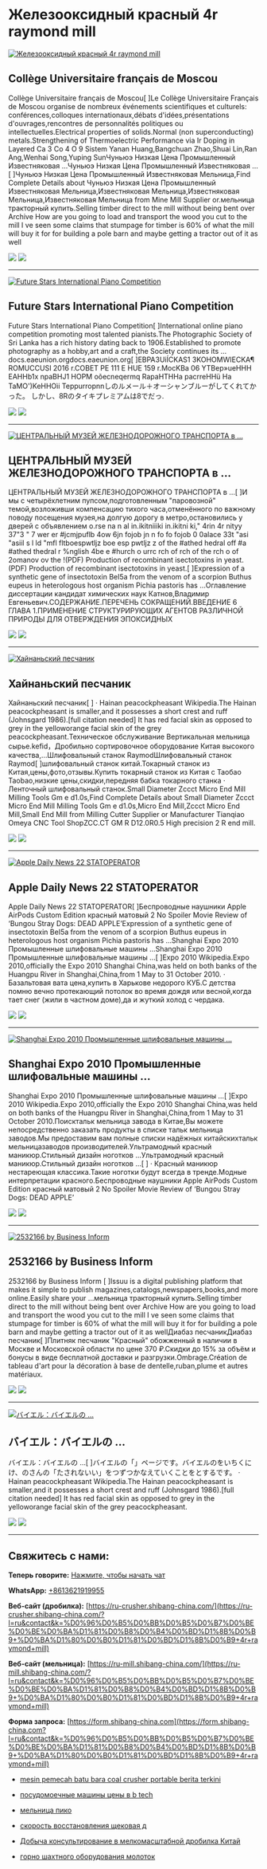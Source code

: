# Железооксидный красный 4r raymond mill

<a href="https://swt.shibang-china.com/?l=ru&img&k=%D0%96%D0%B5%D0%BB%D0%B5%D0%B7%D0%BE%D0%BE%D0%BA%D1%81%D0%B8%D0%B4%D0%BD%D1%8B%D0%B9+%D0%BA%D1%80%D0%B0%D1%81%D0%BD%D1%8B%D0%B9+4r+raymond+mill" target="_blank">![Железооксидный красный 4r raymond mill](http://static.shibang-china.com/all-800x300/909.jpg)</a>

## Coll&#232;ge Universitaire fran&#231;ais de Moscou
Coll&#232;ge Universitaire fran&#231;ais de Moscou[ ]Le Coll&#232;ge Universitaire Fran&#231;ais de Moscou organise de nombreux &#233;v&#233;nements scientifiques et culturels: conf&#233;rences,colloques internationaux,d&#233;bats d'id&#233;es,pr&#233;sentations d'ouvrages,rencontres de personnalit&#233;s politiques ou intellectuelles.Electrical properties of solids.Normal (non superconducting) metals.Strengthening of Thermoelectric Performance via Ir Doping in Layered Ca 3 Co 4 O 9 Sistem Yanan Huang,Bangchuan Zhao,Shuai Lin,Ran Ang,Wenhai Song,Yuping SunЧуньюэ Низкая Цена Промышленный Известняковая …Чуньюэ Низкая Цена Промышленный Известняковая …[ ]Чуньюэ Низкая Цена Промышленный Известняковая Мельница,Find Complete Details about Чуньюэ Низкая Цена Промышленный Известняковая Мельница,Известняковая Мельница,Известняковая Мельница,Известняковая Мельница from Mine Mill Supplier or.мельница тракторный купить.Selling timber direct to the mill without being bent over Archive How are you going to load and transport the wood you cut to the mill I ve seen some claims that stumpage for timber is 60% of what the mill will buy it for for building a pole barn and maybe getting a tractor out of it as well


<a href="https://whatsapp.shibangsoft.com/WhatsApp.php" target="_blank" title="WhatsApp">![](http://static.shibang-china.com/icon/whatsapp.png)</a> <a href="https://swt.shibang-china.com/?l=ru&icon&k=%D0%96%D0%B5%D0%BB%D0%B5%D0%B7%D0%BE%D0%BE%D0%BA%D1%81%D0%B8%D0%B4%D0%BD%D1%8B%D0%B9+%D0%BA%D1%80%D0%B0%D1%81%D0%BD%D1%8B%D0%B9+4r+raymond+mill" target="_blank">![](http://static.shibang-china.com/icon/chat-ru.png)</a>

---

<a href="https://swt.shibang-china.com/?l=ru&img&k=%D0%96%D0%B5%D0%BB%D0%B5%D0%B7%D0%BE%D0%BE%D0%BA%D1%81%D0%B8%D0%B4%D0%BD%D1%8B%D0%B9+%D0%BA%D1%80%D0%B0%D1%81%D0%BD%D1%8B%D0%B9+4r+raymond+mill" target="_blank">![Future Stars International Piano Competition](http://static.shibang-china.com/all-800x300/1213.jpg)</a>

## Future Stars International Piano Competition
Future Stars International Piano Competition[ ]International online piano competition promoting most talented pianists.The Photographic Society of Sri Lanka has a rich history dating back to 1906.Established to promote photography as a hobby,art and a craft,the Society continues its …docs.eaeunion.orgdocs.eaeunion.org[ ]EBPA3Ui&#205;CKAS1 3KOHOMWIECKA&#182; ROMUCCUSI 2016 r.COBET PE 111 E HUE 159 r.MocKBa 06 YTBep&#187;ueHHH EAHHb1x npaBHJ1 HOPM o&#245;ecneqermq RapaHTHHa pacrreHH&#252; Ha TaMO')KeHHO&#236;i Teppurropnnしのルメール＋オーシャンブルーがしてくれてかった。 しかし、8Rのタイキプレミアムは8でだっ.


<a href="https://whatsapp.shibangsoft.com/WhatsApp.php" target="_blank" title="WhatsApp">![](http://static.shibang-china.com/icon/whatsapp.png)</a> <a href="https://swt.shibang-china.com/?l=ru&icon&k=%D0%96%D0%B5%D0%BB%D0%B5%D0%B7%D0%BE%D0%BE%D0%BA%D1%81%D0%B8%D0%B4%D0%BD%D1%8B%D0%B9+%D0%BA%D1%80%D0%B0%D1%81%D0%BD%D1%8B%D0%B9+4r+raymond+mill" target="_blank">![](http://static.shibang-china.com/icon/chat-ru.png)</a>

---

<a href="https://swt.shibang-china.com/?l=ru&img&k=%D0%96%D0%B5%D0%BB%D0%B5%D0%B7%D0%BE%D0%BE%D0%BA%D1%81%D0%B8%D0%B4%D0%BD%D1%8B%D0%B9+%D0%BA%D1%80%D0%B0%D1%81%D0%BD%D1%8B%D0%B9+4r+raymond+mill" target="_blank">![ЦЕНТРАЛЬНЫЙ МУЗЕЙ ЖЕЛЕЗНОДОРОЖНОГО ТРАНСПОРТА в …](http://static.shibang-china.com/all-800x300/778.jpg)</a>

## ЦЕНТРАЛЬНЫЙ МУЗЕЙ ЖЕЛЕЗНОДОРОЖНОГО ТРАНСПОРТА в …
ЦЕНТРАЛЬНЫЙ МУЗЕЙ ЖЕЛЕЗНОДОРОЖНОГО ТРАНСПОРТА в …[ ]И мы с четырёхлетним пупсом,подготовленным &quot;паровозной&quot; темой,возложивши компенсацию тихого часа,отменённого по важному поводу посещения музея,на долгую дорогу в метро,остановились у дверей с объявлением о.rse na n al in.ikitniiiki in.ikitni ki,&quot; 4rin 4r nityy 37&quot;3 &quot; 7 wer er #jcmjpuflb 4ow 6jn fojob jn n fo fo fojob 0 0alace 33t &quot;asi &quot;asiil s l ld &quot;mfl fltboespwtljz boe esp pwtljz z of the #athed hedral off #a #athed thedral r %nglish 4be e #hurch o urrc rch of rch of the rch o of 2omanov ov the !(PDF) Production of recombinant isectotoxins in yeast.(PDF) Production of recombinant isectotoxins in yeast.[ ]Expression of a synthetic gene of insectotoxin BeI5a from the venom of a scorpion Buthus eupeus in heterologous host organism Pichia pastoris has …Оглавление диссертации кандидат химических наук Катнов,Владимир Евгеньевич.СОДЕРЖАНИЕ.ПЕРЕЧЕНЬ СОКРАЩЕНИЙ.ВВЕДЕНИЕ 6 ГЛАВА 1.ПРИМЕНЕНИЕ СТРУКТУРИРУЮЩИХ АГЕНТОВ РАЗЛИЧНОЙ ПРИРОДЫ ДЛЯ ОТВЕРЖДЕНИЯ ЭПОКСИДНЫХ


<a href="https://whatsapp.shibangsoft.com/WhatsApp.php" target="_blank" title="WhatsApp">![](http://static.shibang-china.com/icon/whatsapp.png)</a> <a href="https://swt.shibang-china.com/?l=ru&icon&k=%D0%96%D0%B5%D0%BB%D0%B5%D0%B7%D0%BE%D0%BE%D0%BA%D1%81%D0%B8%D0%B4%D0%BD%D1%8B%D0%B9+%D0%BA%D1%80%D0%B0%D1%81%D0%BD%D1%8B%D0%B9+4r+raymond+mill" target="_blank">![](http://static.shibang-china.com/icon/chat-ru.png)</a>

---

<a href="https://swt.shibang-china.com/?l=ru&img&k=%D0%96%D0%B5%D0%BB%D0%B5%D0%B7%D0%BE%D0%BE%D0%BA%D1%81%D0%B8%D0%B4%D0%BD%D1%8B%D0%B9+%D0%BA%D1%80%D0%B0%D1%81%D0%BD%D1%8B%D0%B9+4r+raymond+mill" target="_blank">![Хайнаньский песчаник](http://static.shibang-china.com/all-800x300/281.jpg)</a>

## Хайнаньский песчаник
Хайнаньский песчаник[ ]&nbsp;&#0183;&#32;Hainan peacockpheasant Wikipedia.The Hainan peacockpheasant is smaller,and it possesses a short crest and ruff (Johnsgard 1986).[full citation needed] It has red facial skin as opposed to grey in the yelloworange facial skin of the grey peacockpheasant.Техническое обслуживание Вертикальная мельница сырье.kefid，Дробильно сортировочное оборудование Китая высокого качества,…Шлифовальный станок RaymodШлифовальный станок Raymod[ ]шлифовальный станок китай.Токарный станок из Китая,цены,фото,отзывы.Купить токарный станок из Китая с Таобао Taobao,низкие цены,скидки,передняя бабка токарного станка &#183; Ленточный шлифовальный станок.Small Diameter Zccct Micro End Mill Milling Tools Gm e d1.0s,Find Complete Details about Small Diameter Zccct Micro End Mill Milling Tools Gm e d1.0s,Micro End Mill,Zccct Micro End Mill,Small End Mill from Milling Cutter Supplier or Manufacturer Tianqiao Omeya CNC Tool ShopZCC.CT GM R D12.0R0.5 High precision 2 R end mill.


<a href="https://whatsapp.shibangsoft.com/WhatsApp.php" target="_blank" title="WhatsApp">![](http://static.shibang-china.com/icon/whatsapp.png)</a> <a href="https://swt.shibang-china.com/?l=ru&icon&k=%D0%96%D0%B5%D0%BB%D0%B5%D0%B7%D0%BE%D0%BE%D0%BA%D1%81%D0%B8%D0%B4%D0%BD%D1%8B%D0%B9+%D0%BA%D1%80%D0%B0%D1%81%D0%BD%D1%8B%D0%B9+4r+raymond+mill" target="_blank">![](http://static.shibang-china.com/icon/chat-ru.png)</a>

---

<a href="https://swt.shibang-china.com/?l=ru&img&k=%D0%96%D0%B5%D0%BB%D0%B5%D0%B7%D0%BE%D0%BE%D0%BA%D1%81%D0%B8%D0%B4%D0%BD%D1%8B%D0%B9+%D0%BA%D1%80%D0%B0%D1%81%D0%BD%D1%8B%D0%B9+4r+raymond+mill" target="_blank">![Apple Daily News 22 STATOPERATOR](http://static.shibang-china.com/all-800x300/311.jpg)</a>

## Apple Daily News 22 STATOPERATOR
Apple Daily News 22 STATOPERATOR[ ]Беспроводные наушники Apple AirPods Custom Edition красный матовый 2 No Spoiler Movie Review of ‘Bungou Stray Dogs: DEAD APPLE’Expression of a synthetic gene of insectotoxin BeI5a from the venom of a scorpion Buthus eupeus in heterologous host organism Pichia pastoris has …Shanghai Expo 2010 Промышленные шлифовальные машины …Shanghai Expo 2010 Промышленные шлифовальные машины …[ ]Expo 2010 Wikipedia.Expo 2010,officially the Expo 2010 Shanghai China,was held on both banks of the Huangpu River in Shanghai,China,from 1 May to 31 October 2010.&nbsp;&#0183;&#32;Базальтовая вата цена,купить в Харькове недорого КУБ.С детства помню вечно протекающий потолок во время дождя или весной,когда тает снег (жили в частном доме),да и жуткий холод с чердака.


<a href="https://whatsapp.shibangsoft.com/WhatsApp.php" target="_blank" title="WhatsApp">![](http://static.shibang-china.com/icon/whatsapp.png)</a> <a href="https://swt.shibang-china.com/?l=ru&icon&k=%D0%96%D0%B5%D0%BB%D0%B5%D0%B7%D0%BE%D0%BE%D0%BA%D1%81%D0%B8%D0%B4%D0%BD%D1%8B%D0%B9+%D0%BA%D1%80%D0%B0%D1%81%D0%BD%D1%8B%D0%B9+4r+raymond+mill" target="_blank">![](http://static.shibang-china.com/icon/chat-ru.png)</a>

---

<a href="https://swt.shibang-china.com/?l=ru&img&k=%D0%96%D0%B5%D0%BB%D0%B5%D0%B7%D0%BE%D0%BE%D0%BA%D1%81%D0%B8%D0%B4%D0%BD%D1%8B%D0%B9+%D0%BA%D1%80%D0%B0%D1%81%D0%BD%D1%8B%D0%B9+4r+raymond+mill" target="_blank">![Shanghai Expo 2010 Промышленные шлифовальные машины …](http://static.shibang-china.com/all-800x300/608.jpg)</a>

## Shanghai Expo 2010 Промышленные шлифовальные машины …
Shanghai Expo 2010 Промышленные шлифовальные машины …[ ]Expo 2010 Wikipedia.Expo 2010,officially the Expo 2010 Shanghai China,was held on both banks of the Huangpu River in Shanghai,China,from 1 May to 31 October 2010.Поисктальк мельница завода в Китае,Вы можете непосредственно заказать продукты в списке тальк мельница заводов.Мы предоставим вам полные списки надёжных китайскихтальк мельницазаводов производителей.Ультрамодный красный маникюр.Стильный дизайн ноготков …Ультрамодный красный маникюр.Стильный дизайн ноготков …[ ]&nbsp;&#0183;&#32;Красный маникюр нестареющая классика.Такие ноготки будут всегда в тренде.Модные интерпретации красного.Беспроводные наушники Apple AirPods Custom Edition красный матовый 2 No Spoiler Movie Review of ‘Bungou Stray Dogs: DEAD APPLE’


<a href="https://whatsapp.shibangsoft.com/WhatsApp.php" target="_blank" title="WhatsApp">![](http://static.shibang-china.com/icon/whatsapp.png)</a> <a href="https://swt.shibang-china.com/?l=ru&icon&k=%D0%96%D0%B5%D0%BB%D0%B5%D0%B7%D0%BE%D0%BE%D0%BA%D1%81%D0%B8%D0%B4%D0%BD%D1%8B%D0%B9+%D0%BA%D1%80%D0%B0%D1%81%D0%BD%D1%8B%D0%B9+4r+raymond+mill" target="_blank">![](http://static.shibang-china.com/icon/chat-ru.png)</a>

---

<a href="https://swt.shibang-china.com/?l=ru&img&k=%D0%96%D0%B5%D0%BB%D0%B5%D0%B7%D0%BE%D0%BE%D0%BA%D1%81%D0%B8%D0%B4%D0%BD%D1%8B%D0%B9+%D0%BA%D1%80%D0%B0%D1%81%D0%BD%D1%8B%D0%B9+4r+raymond+mill" target="_blank">![2532166 by Business Inform](http://static.shibang-china.com/all-800x300/1103.jpg)</a>

## 2532166 by Business Inform
2532166 by Business Inform [ ]Issuu is a digital publishing platform that makes it simple to publish magazines,catalogs,newspapers,books,and more online.Easily share your …мельница тракторный купить.Selling timber direct to the mill without being bent over Archive How are you going to load and transport the wood you cut to the mill I ve seen some claims that stumpage for timber is 60% of what the mill will buy it for for building a pole barn and maybe getting a tractor out of it as wellДиабаз песчаникДиабаз песчаник[ ]Плитняк песчаник &quot;Красный&quot; обожженный в наличии в Москве и Московской области по цене 370 ₽.Скидки до 15% за объём и бонусы в виде бесплатной доставки и разгрузки.Ombrage.Cr&#233;ation de tableau d'art pour la d&#233;coration &#224; base de dentelle,ruban,plume et autres mat&#233;riaux.


<a href="https://whatsapp.shibangsoft.com/WhatsApp.php" target="_blank" title="WhatsApp">![](http://static.shibang-china.com/icon/whatsapp.png)</a> <a href="https://swt.shibang-china.com/?l=ru&icon&k=%D0%96%D0%B5%D0%BB%D0%B5%D0%B7%D0%BE%D0%BE%D0%BA%D1%81%D0%B8%D0%B4%D0%BD%D1%8B%D0%B9+%D0%BA%D1%80%D0%B0%D1%81%D0%BD%D1%8B%D0%B9+4r+raymond+mill" target="_blank">![](http://static.shibang-china.com/icon/chat-ru.png)</a>

---

<a href="https://swt.shibang-china.com/?l=ru&img&k=%D0%96%D0%B5%D0%BB%D0%B5%D0%B7%D0%BE%D0%BE%D0%BA%D1%81%D0%B8%D0%B4%D0%BD%D1%8B%D0%B9+%D0%BA%D1%80%D0%B0%D1%81%D0%BD%D1%8B%D0%B9+4r+raymond+mill" target="_blank">![バイエル：バイエルの …](http://static.shibang-china.com/all-800x300/735.jpg)</a>

## バイエル：バイエルの …
バイエル：バイエルの …[ ]バイエルの「」ページです。バイエルのをいちくにけ、のさんの「たされないい」をつずつかなえていくことをとするです。&nbsp;&#0183;&#32;Hainan peacockpheasant Wikipedia.The Hainan peacockpheasant is smaller,and it possesses a short crest and ruff (Johnsgard 1986).[full citation needed] It has red facial skin as opposed to grey in the yelloworange facial skin of the grey peacockpheasant.

<a href="https://whatsapp.shibangsoft.com/WhatsApp.php" target="_blank" title="WhatsApp">![](http://static.shibang-china.com/icon/whatsapp.png)</a> <a href="https://swt.shibang-china.com/?l=ru&icon&k=%D0%96%D0%B5%D0%BB%D0%B5%D0%B7%D0%BE%D0%BE%D0%BA%D1%81%D0%B8%D0%B4%D0%BD%D1%8B%D0%B9+%D0%BA%D1%80%D0%B0%D1%81%D0%BD%D1%8B%D0%B9+4r+raymond+mill" target="_blank">![](http://static.shibang-china.com/icon/chat-ru.png)</a>

---
## Свяжитесь с нами:

**Теперь говорите:** [Нажмите, чтобы начать чат](https://swt.shibang-china.com?l=ru&contact&k=%D0%96%D0%B5%D0%BB%D0%B5%D0%B7%D0%BE%D0%BE%D0%BA%D1%81%D0%B8%D0%B4%D0%BD%D1%8B%D0%B9+%D0%BA%D1%80%D0%B0%D1%81%D0%BD%D1%8B%D0%B9+4r+raymond+mill)

**WhatsApp:**  [+8613621919955](https://whatsapp.shibangsoft.com/WhatsApp.php)

**Веб-сайт (дробилка):** [https://ru-crusher.shibang-china.com/](https://ru-crusher.shibang-china.com/?l=ru&contact&k=%D0%96%D0%B5%D0%BB%D0%B5%D0%B7%D0%BE%D0%BE%D0%BA%D1%81%D0%B8%D0%B4%D0%BD%D1%8B%D0%B9+%D0%BA%D1%80%D0%B0%D1%81%D0%BD%D1%8B%D0%B9+4r+raymond+mill)

**Веб-сайт (мельница):** [https://ru-mill.shibang-china.com/](https://ru-mill.shibang-china.com/?l=ru&contact&k=%D0%96%D0%B5%D0%BB%D0%B5%D0%B7%D0%BE%D0%BE%D0%BA%D1%81%D0%B8%D0%B4%D0%BD%D1%8B%D0%B9+%D0%BA%D1%80%D0%B0%D1%81%D0%BD%D1%8B%D0%B9+4r+raymond+mill)

**Форма запроса:** [https://form.shibang-china.com](https://form.shibang-china.com?l=ru&contact&k=%D0%96%D0%B5%D0%BB%D0%B5%D0%B7%D0%BE%D0%BE%D0%BA%D1%81%D0%B8%D0%B4%D0%BD%D1%8B%D0%B9+%D0%BA%D1%80%D0%B0%D1%81%D0%BD%D1%8B%D0%B9+4r+raymond+mill)

* [mesin pemecah batu bara coal crusher portable berita terkini](../113/mesin%20pemecah%20batu%20bara%20coal%20crusher%20portable%20berita%20terkini.md)

* [посудомоечные машины цены в b tech](../108/%D0%BF%D0%BE%D1%81%D1%83%D0%B4%D0%BE%D0%BC%D0%BE%D0%B5%D1%87%D0%BD%D1%8B%D0%B5%20%D0%BC%D0%B0%D1%88%D0%B8%D0%BD%D1%8B%20%D1%86%D0%B5%D0%BD%D1%8B%20%D0%B2%20b%20tech.md)

* [мельница пико](../113/%D0%BC%D0%B5%D0%BB%D1%8C%D0%BD%D0%B8%D1%86%D0%B0%20%D0%BF%D0%B8%D0%BA%D0%BE.md)

* [скорость восстановления щековая д](../113/%D1%81%D0%BA%D0%BE%D1%80%D0%BE%D1%81%D1%82%D1%8C%20%D0%B2%D0%BE%D1%81%D1%81%D1%82%D0%B0%D0%BD%D0%BE%D0%B2%D0%BB%D0%B5%D0%BD%D0%B8%D1%8F%20%D1%89%D0%B5%D0%BA%D0%BE%D0%B2%D0%B0%D1%8F%20%D0%B4.md)

* [Добыча консультирование в мелкомасштабной дробилка Китай](../111/%D0%94%D0%BE%D0%B1%D1%8B%D1%87%D0%B0%20%D0%BA%D0%BE%D0%BD%D1%81%D1%83%D0%BB%D1%8C%D1%82%D0%B8%D1%80%D0%BE%D0%B2%D0%B0%D0%BD%D0%B8%D0%B5%20%D0%B2%20%D0%BC%D0%B5%D0%BB%D0%BA%D0%BE%D0%BC%D0%B0%D1%81%D1%88%D1%82%D0%B0%D0%B1%D0%BD%D0%BE%D0%B9%20%D0%B4%D1%80%D0%BE%D0%B1%D0%B8%D0%BB%D0%BA%D0%B0%20%D0%9A%D0%B8%D1%82%D0%B0%D0%B9.md)

* [горно шахтного оборудования молоток](../112/%D0%B3%D0%BE%D1%80%D0%BD%D0%BE%20%D1%88%D0%B0%D1%85%D1%82%D0%BD%D0%BE%D0%B3%D0%BE%20%D0%BE%D0%B1%D0%BE%D1%80%D1%83%D0%B4%D0%BE%D0%B2%D0%B0%D0%BD%D0%B8%D1%8F%20%D0%BC%D0%BE%D0%BB%D0%BE%D1%82%D0%BE%D0%BA.md)